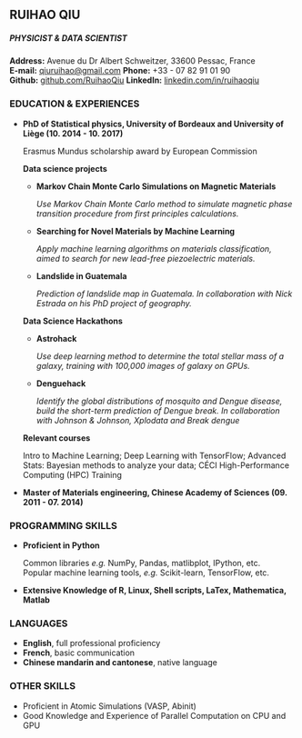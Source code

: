 ## RUIHAO QIU

##### PHYSICIST & DATA SCIENTIST

**Address:** Avenue du Dr Albert Schweitzer, 33600 Pessac, France<br>**E-mail:** qiuruihao@gmail.com    **Phone:** +33 - 07 82 91 01 90<br>**Github:** [github.com/RuihaoQiu](github.com/RuihaoQiu)  **LinkedIn:** [linkedin.com/in/ruihaoqiu](linkedin.com/in/ruihaoqiu)

### EDUCATION & EXPERIENCES

- **PhD of Statistical physics, University of Bordeaux and University of Liège (10. 2014 - 10. 2017)**

  Erasmus Mundus scholarship award by European Commission

  **Data science projects**

  - **Markov Chain Monte Carlo Simulations on Magnetic Materials**

    *Use Markov Chain Monte Carlo method to simulate magnetic phase transition procedure from first principles calculations.*

  - **Searching for Novel Materials by Machine Learning**

    *Apply machine learning algorithms on materials classification, aimed to search for new lead-free piezoelectric materials.*

  - **Landslide in Guatemala**

    *Prediction of landslide map in Guatemala. In collaboration with Nick Estrada on his PhD project of geography.*

  **Data Science Hackathons**

  - **Astrohack**

    *Use deep learning method to determine the total stellar mass of a galaxy, training with 100,000 images of galaxy on GPUs.*

  - **Denguehack**

    *Identify the global distributions of mosquito and Dengue disease, build the short-term prediction of Dengue break. In collaboration with Johnson & Johnson, Xplodata and Break dengue*

  **Relevant courses**

  Intro to Machine Learning; Deep Learning with TensorFlow;  Advanced Stats: Bayesian methods to analyze your data; CÉCI High-Performance Computing (HPC) Training

- **Master of Materials engineering, Chinese Academy of Sciences (09. 2011 - 07. 2014)**


### PROGRAMMING SKILLS

- **Proficient in Python**

  Common libraries *e.g.* NumPy, Pandas, matlibplot, IPython, etc. <br>Popular machine learning tools, *e.g.* Scikit-learn, TensorFlow, etc.

- **Extensive Knowledge of R, Linux, Shell scripts, LaTex, Mathematica, Matlab**

### LANGUAGES

- **English**, full professional proficiency
- **French**, basic communication
- **Chinese mandarin and cantonese**, native language

### OTHER SKILLS

- Proficient in Atomic Simulations (VASP, Abinit)
- Good Knowledge and Experience of Parallel Computation on CPU and GPU